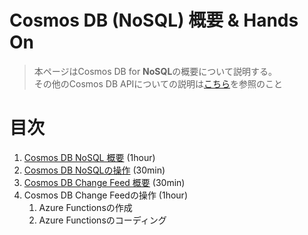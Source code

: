 # Cosmos DB (NoSQL) 概要 & Hands On

> 本ページはCosmos DB for **NoSQL**の概要について説明する。<br>
その他のCosmos DB APIについての説明は[こちら](https://learn.microsoft.com/ja-jp/azure/cosmos-db/https://)を参照のこと

# 目次

1. [Cosmos DB NoSQL 概要](./00_CosmosDB_Essential.md) (1hour)
1. [Cosmos DB NoSQLの操作](./01_CreateAndOperationBasic_CosmosDB.md) (30min)
1. [Cosmos DB Change Feed 概要](./02_ChangeFeed_Essential.md) (30min)
1. Cosmos DB Change Feedの操作 (1hour)
    1. Azure Functionsの作成
    1. Azure Functionsのコーディング
